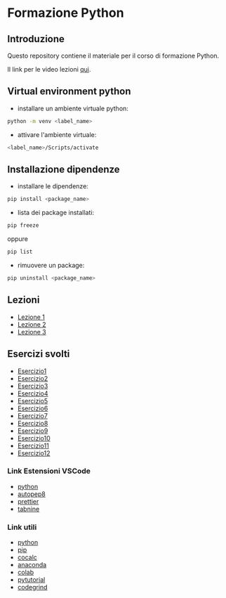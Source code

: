 # Formazione Python

## Introduzione

Questo repository contiene il materiale per il corso di formazione Python.

Il link per le video lezioni [qui](https://workdrive.zoho.com/folder/colzy58bdc0abbb7c42bab06639b60a00dc55).

## Virtual environment python

- installare un ambiente virtuale python:

```bash
python -m venv <label_name>
```

- attivare l'ambiente virtuale:

```bash
<label_name>/Scripts/activate
```

## Installazione dipendenze

- installare le dipendenze:

```bash
pip install <package_name>
```

- lista dei package installati:

```bash
pip freeze
```

oppure

```bash
pip list
```

- rimuovere un package:

```bash
pip uninstall <package_name>
```

## Lezioni

- [Lezione 1](/lezioni/lezione1.md)
- [Lezione 2](/lezioni/lezione2.md)
- [Lezione 3](/lezioni/lezione3.md)

## Esercizi svolti

- [Esercizio1](/esercizi/esercizio1.py)
- [Esercizio2](/esercizi/esercizio2.py)
- [Esercizio3](/esercizi/esercizio3.py)
- [Esercizio4](/esercizi/esercizio4.py)
- [Esercizio5](/esercizi/esercizio5.py)
- [Esercizio6](/esercizi/esercizio6.py)
- [Esercizio7](/esercizi/esercizio7.py)
- [Esercizio8](/esercizi/esercizio8.py)
- [Esercizio9](/esercizi/esercizio9.py)
- [Esercizio10](/esercizi/esercizio10.py)
- [Esercizio11](/esercizi/esercizio11.py)
- [Esercizio12](/esercizi/esercizio12.py)

### Link Estensioni VSCode

- [python](https://marketplace.visualstudio.com/items?itemName=ms-python.python)
- [autopep8](https://marketplace.visualstudio.com/items?itemName=ms-python.autopep8)
- [prettier](https://marketplace.visualstudio.com/items?itemName=esbenp.prettier-vscode)
- [tabnine](https://marketplace.visualstudio.com/items?itemName=TabNine.tabnine-vscode)

### Link utili

- [python](https://www.python.org/downloads/)
- [pip](https://pypi.org/)
- [cocalc](https://cocalc.com/)
- [anaconda](https://www.anaconda.com/)
- [colab](https://colab.research.google.com/)
- [pytutorial](https://pytutorial-it.readthedocs.io/it/python3.12/datastructures.html#un-approfondimento-sulle-liste)
- [codegrind](https://codegrind.it/documentazione/python)

